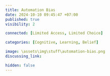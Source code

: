 ```yaml
---
title: Automation Bias
date: 2024-10-10 09:45:47 +07:00
published: true
visibility: 2

connected: [Limited Access, Limited Choice]

categories: [Cognitive, Learning, Belief]

image: \assets\img\stuff\automation-bias.png
discussing_link: 

hidden: false
---
```


